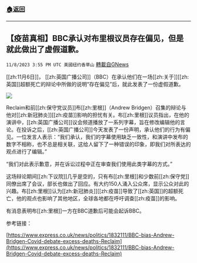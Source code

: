 ###  [:house:返回](README.md)
---


## 【疫苗真相】BBC承认对布里根议员存在偏见，但是就此做出了虚假道歉。
`11/8/2023 3:55 PM UTC 美國纽约香草山` [轉載自GNews](https://gnews.org/articles/1943806)

[[zh:11月6日]]， [[zh:英国广播公司]]（BBC）在承认他们在一场[[zh:关于]][[zh:英国]]超额死亡的辩论中所做的说明“存在偏见”后，就此发表了一份虚假道歉。


![](ipfs://QmdRQi9HgN4Ph3jAWGRyBnhBUW8bgb1VRNafUYYTNCRQiF?.png)

Reclaim和前[[zh:保守党议员]]布[[zh:里根]]（Andrew Bridgen）召集的辩论与他对[[zh:新冠肺炎]][[zh:疫苗]]影响的担忧有关。布[[zh:里根]]议员指出，在他的演讲中，[[zh:英国广播公司]]议会频道播放了一系列字幕，旨在修改编辑他的言论。在投诉之后，[[zh:英国广播公司]]今天发表了一份声明，承认他们的行为有偏见。一位发言人表示：“我们承认，我们的字幕使用缺乏一致性，和演讲中发布的数字不相称，也不总是相关联，这给人留下了一种错误的印象，即我们对所表达的观点进行了编辑。”

“我们对此表示歉意，并在诉讼过程中正在审查我们使用此类字幕的方式。”

这场辩论期间[[zh:下议院]]几乎是空的，只有布[[zh:里根]]和少数前[[zh:保守党]]同僚出席了会议，部长也做出了回应。有大约150人涌入公众席，显示公众对此的兴趣。布[[zh:里根]]认为[[zh:新冠肺炎]][[zh:疫苗]]导致了[[zh:英国]]的超额死亡，他的观点也影响了其他地区，全球各地都在呼吁调查[[zh:疫苗]]的影响。

有消息表明布[[zh:里根]]一方在BBC道歉后可能会起诉BBC。

参考链接：

[https://www.express.co.uk/news/politics/1832111/BBC-bias-Andrew-Bridgen-Covid-debate-excess-deaths-Reclaim](https://www.express.co.uk/news/politics/1832111/BBC-bias-Andrew-Bridgen-Covid-debate-excess-deaths-Reclaim)
